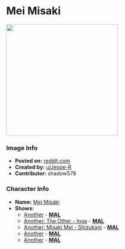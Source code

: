 # Mei Misaki

<img src="https://raw.githubusercontent.com/shadow578/Project-Padoru/master/Padoru/U_Jespe-R/another-misaki-mei-jesper.png" height="300">

### Image Info
* **Posted on:**     [reddit.com](https://www.reddit.com/r/Padoru/comments/enba3o/daily_padoru_11_misaki_mei_another/)
* **Created by:**    [u/Jespe-R](https://github.com/shadow578/Project-Padoru/blob/master/table-of-contents/creators/uJespeR.md)
* **Contributor:**   shadow578

### Character Info
* **Name:**   [Mei Misaki](https://myanimelist.net/character/41402)
* **Shows:**
  * [Another](https://github.com/shadow578/Project-Padoru/blob/master/table-of-contents/shows/Another.md) - [__MAL__](https://myanimelist.net/anime/11111/Another)
  * [Another: The Other - Inga](https://github.com/shadow578/Project-Padoru/blob/master/table-of-contents/shows/AnotherTheOtherInga.md) - [__MAL__](https://myanimelist.net/anime/11701/Another__The_Other_-_Inga)
  * [Another: Misaki Mei - Shizukani](https://github.com/shadow578/Project-Padoru/blob/master/table-of-contents/shows/AnotherMisakiMeiShizukani.md) - [__MAL__](https://myanimelist.net/anime/20365/Another__Misaki_Mei_-_Shizukani)
  * [Another](https://github.com/shadow578/Project-Padoru/blob/master/table-of-contents/shows/Another.md) - [__MAL__](https://myanimelist.net/manga/24098/Another)
  * [Another](https://github.com/shadow578/Project-Padoru/blob/master/table-of-contents/shows/Another.md) - [__MAL__](https://myanimelist.net/manga/29699/Another)


